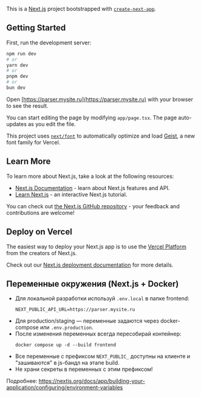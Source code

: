 This is a [Next.js](https://nextjs.org) project bootstrapped with [`create-next-app`](https://nextjs.org/docs/app/api-reference/cli/create-next-app).

## Getting Started

First, run the development server:

```bash
npm run dev
# or
yarn dev
# or
pnpm dev
# or
bun dev
```

Open [https://parser.mysite.ru](https://parser.mysite.ru) with your browser to see the result.

You can start editing the page by modifying `app/page.tsx`. The page auto-updates as you edit the file.

This project uses [`next/font`](https://nextjs.org/docs/app/building-your-application/optimizing/fonts) to automatically optimize and load [Geist](https://vercel.com/font), a new font family for Vercel.

## Learn More

To learn more about Next.js, take a look at the following resources:

- [Next.js Documentation](https://nextjs.org/docs) - learn about Next.js features and API.
- [Learn Next.js](https://nextjs.org/learn) - an interactive Next.js tutorial.

You can check out [the Next.js GitHub repository](https://github.com/vercel/next.js) - your feedback and contributions are welcome!

## Deploy on Vercel

The easiest way to deploy your Next.js app is to use the [Vercel Platform](https://vercel.com/new?utm_medium=default-template&filter=next.js&utm_source=create-next-app&utm_campaign=create-next-app-readme) from the creators of Next.js.

Check out our [Next.js deployment documentation](https://nextjs.org/docs/app/building-your-application/deploying) for more details.

## Переменные окружения (Next.js + Docker)

- Для локальной разработки используй `.env.local` в папке frontend:
  ```
  NEXT_PUBLIC_API_URL=https://parser.mysite.ru
  ```
- Для production/staging — переменные задаются через docker-compose или `.env.production`.
- После изменения переменных всегда пересобирай контейнер:
  ```
  docker compose up -d --build frontend
  ```
- Все переменные с префиксом `NEXT_PUBLIC_` доступны на клиенте и "зашиваются" в js-бандл на этапе build.
- Не храни секреты в переменных с этим префиксом!

Подробнее: https://nextjs.org/docs/app/building-your-application/configuring/environment-variables
